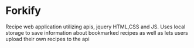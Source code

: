 # Forkify
Recipe web application utilizing apis, jquery HTML,CSS and JS. Uses local storage to save information about bookmarked recipes as well as lets users upload their own recipes to the api
